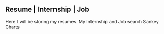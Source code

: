 ## Resume | Internship | Job
Here I will be storing my resumes.
My Internship and Job search Sankey Charts
